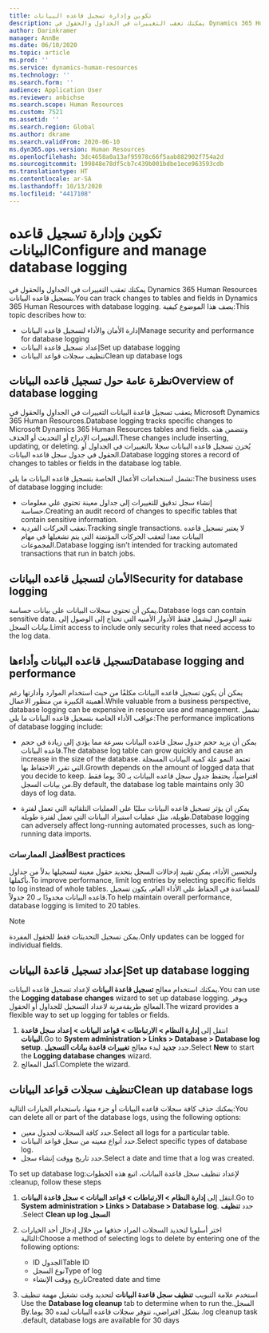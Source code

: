 ```yaml
---
title: تكوين وإدارة تسجيل قاعده البيانات
description: يمكنك تعقب التغييرات في الجداول والحقول في Dynamics 365 Human Resources بتسجيل قاعده البيانات.
author: Darinkramer
manager: AnnBe
ms.date: 06/10/2020
ms.topic: article
ms.prod: ''
ms.service: dynamics-human-resources
ms.technology: ''
ms.search.form: ''
audience: Application User
ms.reviewer: anbichse
ms.search.scope: Human Resources
ms.custom: 7521
ms.assetid: ''
ms.search.region: Global
ms.author: dkrame
ms.search.validFrom: 2020-06-10
ms.dyn365.ops.version: Human Resources
ms.openlocfilehash: 3dc4658a0a13af95978c66f5aab882902f754a2d
ms.sourcegitcommit: 199848e78df5cb7c439b001bdbe1ece963593cdb
ms.translationtype: HT
ms.contentlocale: ar-SA
ms.lasthandoff: 10/13/2020
ms.locfileid: "4417108"
---
```

# <a name="configure-and-manage-database-logging"></a><span data-ttu-id="2756b-103">تكوين وإدارة تسجيل قاعده البيانات</span><span class="sxs-lookup"><span data-stu-id="2756b-103">Configure and manage database logging</span></span>

<span data-ttu-id="2756b-104">يمكنك تعقب التغييرات في الجداول والحقول في Dynamics 365 Human Resources بتسجيل قاعده البيانات.</span><span class="sxs-lookup"><span data-stu-id="2756b-104">You can track changes to tables and fields in Dynamics 365 Human Resources with database logging.</span></span> <span data-ttu-id="2756b-105">يصف هذا الموضوع كيفية:</span><span class="sxs-lookup"><span data-stu-id="2756b-105">This topic describes how to:</span></span>

- <span data-ttu-id="2756b-106">إدارة الأمان والأداء لتسجيل قاعده البيانات</span><span class="sxs-lookup"><span data-stu-id="2756b-106">Manage security and performance for database logging</span></span>
- <span data-ttu-id="2756b-107">إعداد تسجيل قاعدة البيانات</span><span class="sxs-lookup"><span data-stu-id="2756b-107">Set up database logging</span></span>
- <span data-ttu-id="2756b-108">تنظيف سجلات قواعد البيانات</span><span class="sxs-lookup"><span data-stu-id="2756b-108">Clean up database logs</span></span>

## <a name="overview-of-database-logging"></a><span data-ttu-id="2756b-109">نظرة عامة حول تسجيل قاعده البيانات</span><span class="sxs-lookup"><span data-stu-id="2756b-109">Overview of database logging</span></span>

<span data-ttu-id="2756b-110">يتعقب تسجيل قاعدة البيانات التغييرات في الجداول والحقول في Microsoft Dynamics 365 Human Resources.</span><span class="sxs-lookup"><span data-stu-id="2756b-110">Database logging tracks specific changes to Microsoft Dynamics 365 Human Resources tables and fields.</span></span> <span data-ttu-id="2756b-111">وتتضمن هذه التغييرات الإدراج أو التحديث أو الحذف.</span><span class="sxs-lookup"><span data-stu-id="2756b-111">These changes include inserting, updating, or deleting.</span></span> <span data-ttu-id="2756b-112">يُخزن تسجيل قاعده البيانات سجلا بالتغييرات في الجداول أو الحقول في جدول سجل قاعده البيانات.</span><span class="sxs-lookup"><span data-stu-id="2756b-112">Database logging stores a record of changes to tables or fields in the database log table.</span></span>

<span data-ttu-id="2756b-113">تشمل استخدامات الأعمال الخاصة بتسجيل قاعده البيانات ما يلي:</span><span class="sxs-lookup"><span data-stu-id="2756b-113">The business uses of database logging include:</span></span>

- <span data-ttu-id="2756b-114">إنشاء سجل تدقيق للتغييرات إلى جداول معينة تحتوي علي معلومات حساسة.</span><span class="sxs-lookup"><span data-stu-id="2756b-114">Creating an audit record of changes to specific tables that contain sensitive information.</span></span>
- <span data-ttu-id="2756b-115">تعقب الحركات الفردية.</span><span class="sxs-lookup"><span data-stu-id="2756b-115">Tracking single transactions.</span></span> <span data-ttu-id="2756b-116">لا يعتبر تسجيل قاعده البيانات معدا لتعقب الحركات المؤتمتة التي يتم تشغيلها في مهام المجموعات.</span><span class="sxs-lookup"><span data-stu-id="2756b-116">Database logging isn't intended for tracking automated transactions that run in batch jobs.</span></span>

## <a name="security-for-database-logging"></a><span data-ttu-id="2756b-117">الأمان لتسجيل قاعده البيانات</span><span class="sxs-lookup"><span data-stu-id="2756b-117">Security for database logging</span></span>

<span data-ttu-id="2756b-118">يمكن أن تحتوي سجلات البيانات على بيانات حساسة.</span><span class="sxs-lookup"><span data-stu-id="2756b-118">Database logs can contain sensitive data.</span></span> <span data-ttu-id="2756b-119">تقييد الوصول ليشمل فقط الأدوار الأمنيه التي تحتاج إلى الوصول إلى بيانات السجل.</span><span class="sxs-lookup"><span data-stu-id="2756b-119">Limit access to include only security roles that need access to the log data.</span></span>

## <a name="database-logging-and-performance"></a><span data-ttu-id="2756b-120">تسجيل قاعده البيانات وأداءها</span><span class="sxs-lookup"><span data-stu-id="2756b-120">Database logging and performance</span></span>

<span data-ttu-id="2756b-121">يمكن أن يكون تسجيل قاعده البيانات مكلفًا من حيث استخدام الموارد وأدارتها رغم أهميتة الكبيرة من منظور الاعمال.</span><span class="sxs-lookup"><span data-stu-id="2756b-121">While valuable from a business perspective, database logging can be expensive in resource use and management.</span></span> <span data-ttu-id="2756b-122">تشمل عواقب الأداء الخاصة بتسجيل قاعده البيانات ما يلي:</span><span class="sxs-lookup"><span data-stu-id="2756b-122">The performance implications of database logging include:</span></span>

- <span data-ttu-id="2756b-123">يمكن أن يزيد حجم جدول سجل قاعده البيانات بسرعة مما يؤدي إلى زيادة في حجم قاعده البيانات.</span><span class="sxs-lookup"><span data-stu-id="2756b-123">The database log table can grow quickly and cause an increase in the size of the database.</span></span> <span data-ttu-id="2756b-124">تعتمد النمو علة كميه البيانات المسجلة التي تقرر الاحتفاظ بها.</span><span class="sxs-lookup"><span data-stu-id="2756b-124">Growth depends on the amount of logged data that you decide to keep.</span></span> <span data-ttu-id="2756b-125">افتراضياً، يحتفظ جدول سجل قاعده البيانات بـ 30 يوما فقط من بيانات السجل.</span><span class="sxs-lookup"><span data-stu-id="2756b-125">By default, the database log table maintains only 30 days of log data.</span></span> 

- <span data-ttu-id="2756b-126">يمكن ان يؤثر تسجيل قاعده البيانات سلبًا على العمليات التلقائية التي تعمل لفترة طويلة‬، مثل عمليات استيراد البيانات التي تعمل لفترة طويلة‬.</span><span class="sxs-lookup"><span data-stu-id="2756b-126">Database logging can adversely affect long-running automated processes, such as long-running data imports.</span></span>

### <a name="best-practices"></a><span data-ttu-id="2756b-127">أفضل الممارسات</span><span class="sxs-lookup"><span data-stu-id="2756b-127">Best practices</span></span>

<span data-ttu-id="2756b-128">ولتحسين الأداء، يمكن تقييد إدخالات السجل بتحديد حقول معينة لتسجيلها بدلاً من جداول بأكملها.</span><span class="sxs-lookup"><span data-stu-id="2756b-128">To improve performance, limit log entries by selecting specific fields to log instead of whole tables.</span></span> <span data-ttu-id="2756b-129">للمساعدة في الحفاظ علي الأداء العام، يكون تسجيل قاعده البيانات محدودًا بـ 20 جدولاً.</span><span class="sxs-lookup"><span data-stu-id="2756b-129">To help maintain overall performance, database logging is limited to 20 tables.</span></span>

> [!NOTE]
> <span data-ttu-id="2756b-130">يمكن تسجيل التحديثات فقط للحقول المفردة.</span><span class="sxs-lookup"><span data-stu-id="2756b-130">Only updates can be logged for individual fields.</span></span>

## <a name="set-up-database-logging"></a><span data-ttu-id="2756b-131">إعداد تسجيل قاعدة البيانات</span><span class="sxs-lookup"><span data-stu-id="2756b-131">Set up database logging</span></span>

<span data-ttu-id="2756b-132">يمكنك استخدام معالج **تسجيل قاعدة البيانات** لإعداد تسجيل قاعده البيانات.</span><span class="sxs-lookup"><span data-stu-id="2756b-132">You can use the **Logging database changes** wizard to set up database logging.</span></span> <span data-ttu-id="2756b-133">ويوفر المعالج طريقةمرنة لاعداد التسجيل للجداول أو الحقول.</span><span class="sxs-lookup"><span data-stu-id="2756b-133">The wizard provides a flexible way to set up logging for tables or fields.</span></span>

1. <span data-ttu-id="2756b-134">انتقل إلى **إدارة النظام > الارتباطات > قواعد البيانات > إعداد سجل قاعدة البيانات**.</span><span class="sxs-lookup"><span data-stu-id="2756b-134">Go to **System administration > Links > Database > Database log setup**.</span></span> <span data-ttu-id="2756b-135">حدد **جديد** لبدء معالج **تغييرات قاعدة بيانات التسجيل**.</span><span class="sxs-lookup"><span data-stu-id="2756b-135">Select **New** to start the **Logging database changes** wizard.</span></span>
2. <span data-ttu-id="2756b-136">أكمل المعالج.</span><span class="sxs-lookup"><span data-stu-id="2756b-136">Complete the wizard.</span></span>

## <a name="clean-up-database-logs"></a><span data-ttu-id="2756b-137">تنظيف سجلات قواعد البيانات</span><span class="sxs-lookup"><span data-stu-id="2756b-137">Clean up database logs</span></span>

<span data-ttu-id="2756b-138">يمكنك حذف كافة سجلات قاعده البيانات أو جزء منها، باستخدام الخيارات التالية:</span><span class="sxs-lookup"><span data-stu-id="2756b-138">You can delete all or part of the database logs, using the following options:</span></span>

- <span data-ttu-id="2756b-139">حدد كافة السجلات لجدول معين.</span><span class="sxs-lookup"><span data-stu-id="2756b-139">Select all logs for a particular table.</span></span>
- <span data-ttu-id="2756b-140">حدد أنواع معينه من سجل قواعد البيانات.</span><span class="sxs-lookup"><span data-stu-id="2756b-140">Select specific types of database log.</span></span>
- <span data-ttu-id="2756b-141">حدد تاريخ ووقت إنشاء سجل.</span><span class="sxs-lookup"><span data-stu-id="2756b-141">Select a date and time that a log was created.</span></span>

<span data-ttu-id="2756b-142">لإعداد ‏‫تنظيف سجل قاعدة البيانات، اتبع هذه الخطوات:</span><span class="sxs-lookup"><span data-stu-id="2756b-142">To set up database log cleanup, follow these steps:</span></span> 

1. <span data-ttu-id="2756b-143">انتقل إلى **إدارة النظام > الارتباطات > قواعد البيانات > سجل قاعدة البيانات**.</span><span class="sxs-lookup"><span data-stu-id="2756b-143">Go to **System administration > Links > Database > Database log**.</span></span> <span data-ttu-id="2756b-144">حدد **‏‫تنظيف السجل**.</span><span class="sxs-lookup"><span data-stu-id="2756b-144">Select **Clean up log**.</span></span>

2. <span data-ttu-id="2756b-145">اختر أسلوبا لتحديد السجلات المراد حذفها من خلال إدخال أحد الخيارات التالية:</span><span class="sxs-lookup"><span data-stu-id="2756b-145">Choose a method of selecting logs to delete by entering one of the following options:</span></span>

   - <span data-ttu-id="2756b-146">ID الجدول</span><span class="sxs-lookup"><span data-stu-id="2756b-146">Table ID</span></span>
   - <span data-ttu-id="2756b-147">نوع السجل</span><span class="sxs-lookup"><span data-stu-id="2756b-147">Type of log</span></span>
   - <span data-ttu-id="2756b-148">تاريخ  ووقت الإنشاء</span><span class="sxs-lookup"><span data-stu-id="2756b-148">Created date and time</span></span>

3. <span data-ttu-id="2756b-149">استخدم علامة التبويب **‏‫تنظيف سجل قاعدة البيانات** لتحديد وقت تشغيل مهمة تنظيف السجل.</span><span class="sxs-lookup"><span data-stu-id="2756b-149">Use the **Database log cleanup** tab to determine when to run the log cleanup task.</span></span> <span data-ttu-id="2756b-150">بشكل افتراضي، تتوفر سجلات قاعده البيانات لمده 30 يوما.</span><span class="sxs-lookup"><span data-stu-id="2756b-150">By default, database logs are available for 30 days.</span></span>
